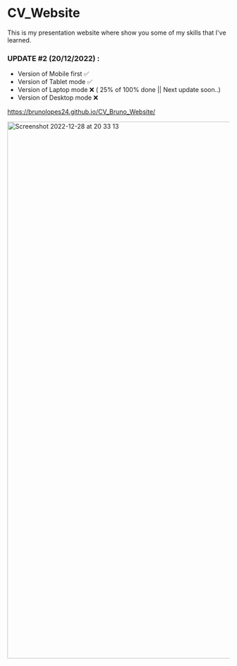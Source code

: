 # CV_Website
This is my presentation website where show you some of my skills that I've learned.

 ### UPDATE #2 (20/12/2022) :
  - Version of Mobile first ✅
  - Version of Tablet mode  ✅
  - Version of Laptop mode  ❌ ( 25% of 100% done || Next update soon..)
  - Version of Desktop mode ❌

  https://brunolopes24.github.io/CV_Bruno_Website/

<img width="1215" alt="Screenshot 2022-12-28 at 20 33 13" src="https://user-images.githubusercontent.com/117863700/209868963-4a193744-ec6b-4814-9411-92d8834b4163.png">

